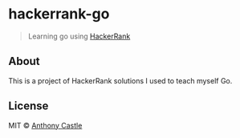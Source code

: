 # hackerrank-go

> Learning go using [HackerRank](http://hackerrank.com)

## About

This is a project of HackerRank solutions I used to teach myself Go.

## License

MIT © [Anthony Castle](http://github.com/mrajo)
